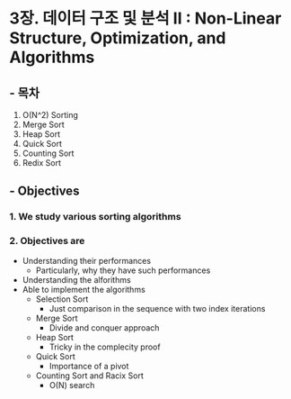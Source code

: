 # 3장. 데이터 구조 및 분석 II : Non-Linear Structure, Optimization, and Algorithms

## - 목차
1. O(N^2) Sorting
2. Merge Sort
3. Heap Sort
4. Quick Sort
5. Counting Sort
6. Redix Sort


## - Objectives
### 1. We study various sorting algorithms
### 2. Objectives are
* Understanding their performances
	* Particularly, why they have such performances
* Understanding the alforithms
* Able to implement the algorithms
	* Selection Sort
		* Just comparison in the sequence with two index iterations
	* Merge Sort
		* Divide and conquer approach
	* Heap Sort
		* Tricky in the complecity proof
	* Quick Sort
		* Importance of a pivot
	* Counting Sort and Racix Sort
		* O(N) search
